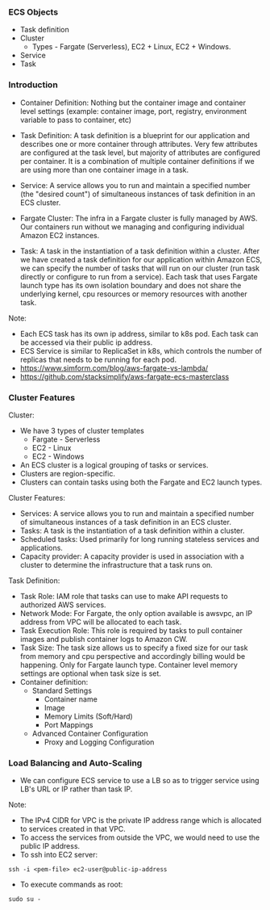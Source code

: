 ### ECS Objects
- Task definition
- Cluster
	- Types - Fargate (Serverless), EC2 + Linux, EC2 + Windows.
- Service
- Task

### Introduction

- Container Definition: Nothing but the container image and container level settings (example: container image, port, registry, environment variable to pass to container, etc)

- Task Definition: A task definition is a blueprint for our application and describes one or more container through attributes. Very few attributes are configured at the task level, but majority of attributes are configured per container. It is a combination of multiple container definitions if we are using more than one container image in a task.

- Service: A service allows you to run and maintain a specified number (the "desired count") of simultaneous instances of task definition in an ECS cluster.

- Fargate Cluster: The infra in a Fargate cluster is fully managed by AWS. Our containers run without we managing and configuring individual Amazon EC2 instances.

- Task: A task in the instantiation of a task definition within a cluster. After we have created a task definition for our application within Amazon ECS, we can specify the number of tasks that will run on our cluster (run task directly or configure to run from a service). Each task that uses Fargate launch type has its own isolation boundary and does not share the underlying kernel, cpu resources or memory resources with another task.

Note:
- Each ECS task has its own ip address, similar to k8s pod. Each task can be accessed via their public ip address.
- ECS Service is similar to ReplicaSet in k8s, which controls the number of replicas that needs to be running for each pod.
- https://www.simform.com/blog/aws-fargate-vs-lambda/
- https://github.com/stacksimplify/aws-fargate-ecs-masterclass


### Cluster Features

Cluster:
- We have 3 types of cluster templates
	- Fargate - Serverless
	- EC2 - Linux
	- EC2 - Windows
- An ECS cluster is a logical grouping of tasks or services.
- Clusters are region-specific.
- Clusters can contain tasks using both the Fargate and EC2 launch types.


Cluster Features:
- Services: A service allows you to run and maintain a specified number of simultaneous instances of a task definition in an ECS cluster.
- Tasks: A task is the instantiation of a task definition within a cluster.
- Scheduled tasks: Used primarily for long running stateless services and applications.
- Capacity provider: A capacity provider is used in association with a cluster to determine the infrastructure that a task runs on.


Task Definition:
- Task Role: IAM role that tasks can use to make API requests to authorized AWS services.
- Network Mode: For Fargate, the only option available is awsvpc, an IP address from VPC will be allocated to each task.
- Task Execution Role: This role is required by tasks to pull container images and publish container logs to Amazon CW.
- Task Size: The task size allows us to specify a fixed size for our task from memory and cpu perspective and accordingly billing would be happening. Only for Fargate launch type. Container level memory settings are optional when task size is set.
- Container definition:
	- Standard Settings
		- Container name
		- Image
		- Memory Limits (Soft/Hard)
		- Port Mappings
	- Advanced Container Configuration
		- Proxy and Logging Configuration

### Load Balancing and Auto-Scaling
- We can configure ECS service to use a LB so as to trigger service using LB's URL or IP rather than task IP.

Note:
- The IPv4 CIDR for VPC is the private IP address range which is allocated to services created in that VPC.
- To access the services from outside the VPC, we would need to use the public IP address.
- To ssh into EC2 server:
```
ssh -i <pem-file> ec2-user@public-ip-address
```
- To execute commands as root:

```
sudo su -
```
